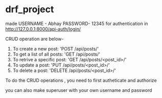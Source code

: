 # drf_project

made USERNAME - Abhay PASSWORD- 12345 for authentication in http://127.0.0.1:8000/api-auth/login/

CRUD operation are below-
1) To create a new post: 'POST /api/posts/'
2) To get  a list of all posts: 'GET /api/posts/'
3) To retrive a specific post: 'GET /api/posts/<post_id>/'
4) To update  a post: 'PUT /api/posts/<post_id>/'
5) To delete a post: 'DELETE /api/posts/<post_id>/'


To do the CRUD operations , you need to first autheticate and authorize

you can also make superuser with your own username and password
